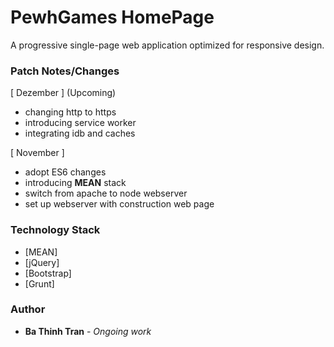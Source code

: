 # PewhGames HomePage

A progressive single-page web application optimized for responsive design.

### Patch Notes/Changes

[ Dezember ] (Upcoming)
- changing http to https
- introducing service worker
- integrating idb and caches

[ November ]
- adopt ES6 changes
- introducing <strong>MEAN</strong> stack
- switch from apache to node webserver
- set up webserver with construction web page

### Technology Stack

* [MEAN]
* [jQuery]
* [Bootstrap]
* [Grunt]        

### Author
* **Ba Thinh Tran** - *Ongoing work*
